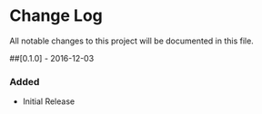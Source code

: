 # Change Log
All notable changes to this project will be documented in this file.

##[0.1.0] - 2016-12-03
### Added
- Initial Release
